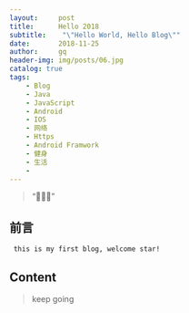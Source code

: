 ```yaml
---
layout:     post
title:      Hello 2018
subtitle:    "\"Hello World, Hello Blog\""
date:       2018-11-25
author:     gq
header-img: img/posts/06.jpg
catalog: true
tags:
    - Blog
    - Java
    - JavaScript
    - Android
    - IOS
    - 网络
    - Https
    - Android Framwork
    - 健身
    - 生活
    - 
---
```


> “:tada::tada::tada:”


## 前言
```
 this is my first blog, welcome star!
```
## Content
>keep going


